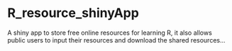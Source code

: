 # R_resource_shinyApp
A shiny app to store free online resources for learning R, it also allows public users to input their resources and download the shared resources... 
